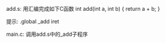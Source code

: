 add.s: 用汇编完成如下C函数
int add(int a, int b)
{
	return a + b;
}

提示:
.global _add
iret

main.c: 调用add.s中的_add子程序
